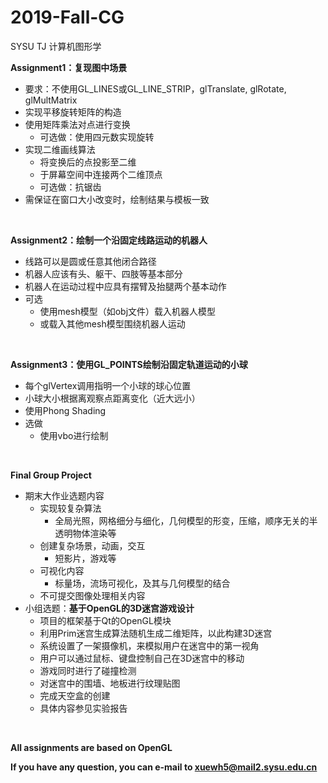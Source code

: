 # 2019-Fall-CG
SYSU TJ 计算机图形学

**Assignment1：复现图中场景**
* 要求：不使用GL_LINES或GL_LINE_STRIP，glTranslate, glRotate, glMultMatrix
* 实现平移旋转矩阵的构造
* 使用矩阵乘法对点进行变换
  * 可选做：使用四元数实现旋转
* 实现二维画线算法
  * 将变换后的点投影至二维
  * 于屏幕空间中连接两个二维顶点
  * 可选做：抗锯齿
* 需保证在窗口大小改变时，绘制结果与模板一致
<br/>

**Assignment2：绘制一个沿固定线路运动的机器人**
* 线路可以是圆或任意其他闭合路径
* 机器人应该有头、躯干、四肢等基本部分
* 机器人在运动过程中应具有摆臂及抬腿两个基本动作
* 可选
  * 使用mesh模型（如obj文件）载入机器人模型
  * 或载入其他mesh模型围绕机器人运动
<br/>

**Assignment3：使用GL_POINTS绘制沿固定轨道运动的小球**
* 每个glVertex调用指明一个小球的球心位置
* 小球大小根据离观察点距离变化（近大远小）
* 使用Phong Shading
* 选做
  * 使用vbo进行绘制
<br/>

**Final Group Project**
* 期末大作业选题内容
  * 实现较复杂算法
    * 全局光照，网格细分与细化，几何模型的形变，压缩，顺序无关的半透明物体渲染等
  * 创建复杂场景，动画，交互
    * 短影片，游戏等
  * 可视化内容
    * 标量场，流场可视化，及其与几何模型的结合
  * 不可提交图像处理相关内容
* 小组选题：**基于OpenGL的3D迷宫游戏设计**
  * 项目的框架基于Qt的OpenGL模块
  * 利用Prim迷宫生成算法随机生成二维矩阵，以此构建3D迷宫
  * 系统设置了一架摄像机，来模拟用户在迷宫中的第一视角
  * 用户可以通过鼠标、键盘控制自己在3D迷宫中的移动
  * 游戏同时进行了碰撞检测
  * 对迷宫中的围墙、地板进行纹理贴图
  * 完成天空盒的创建
  * 具体内容参见实验报告
<br/>

**All assignments are based on OpenGL**

**If you have any question, you can e-mail to xuewh5@mail2.sysu.edu.cn**
